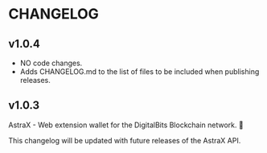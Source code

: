 # CHANGELOG

## v1.0.4

- NO code changes.
- Adds CHANGELOG.md to the list of files to be included when publishing
  releases.

## v1.0.3

AstraX - Web extension wallet for the DigitalBits Blockchain network. 🎉

This changelog will be updated with future releases of the AstraX API.
